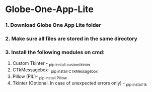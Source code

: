 # Globe-One-App-Lite
### 1. Download Globe One App Lite folder
### 2. Make sure all files are stored in the same directory
### 3. Install the following modules on cmd:
1. Custom Tkinter - <sub>pip install customtkinter</sub>
2. CTkMessagebox- <sub>pip install CTkMessagebox</sub>
3. Pillow (PIL)- <sub>pip install Pillow</sub>
4. Tkinter (Optional. In case of unexpected errors only) - <sub>pip install tk</sub>

  

